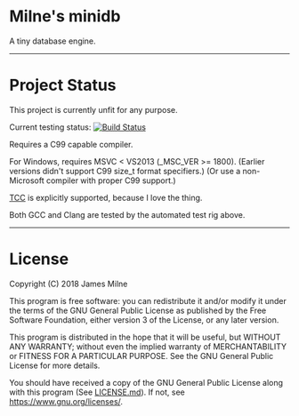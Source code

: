 # Milne's minidb

A tiny database engine.

---

# Project Status

This project is currently unfit for any purpose.

Current testing status: [![Build Status](https://travis-ci.com/shakna-israel/minidb.svg?branch=master)](https://travis-ci.com/shakna-israel/minidb)

Requires a C99 capable compiler.

For Windows, requires MSVC < VS2013 (_MSC_VER >= 1800). (Earlier versions didn't support C99 size_t format specifiers.) (Or use a non-Microsoft compiler with proper C99 support.)

[TCC](https://bellard.org/tcc/) is explicitly supported, because I love the thing.

Both GCC and Clang are tested by the automated test rig above.

---

# License

Copyright (C) 2018 James Milne

This program is free software: you can redistribute it and/or modify
it under the terms of the GNU General Public License as published by
the Free Software Foundation, either version 3 of the License, or
any later version.

This program is distributed in the hope that it will be useful,
but WITHOUT ANY WARRANTY; without even the implied warranty of
MERCHANTABILITY or FITNESS FOR A PARTICULAR PURPOSE.  See the
GNU General Public License for more details.

You should have received a copy of the GNU General Public License
along with this program (See [LICENSE.md](LICENSE.md)).  If not, see <https://www.gnu.org/licenses/>.
